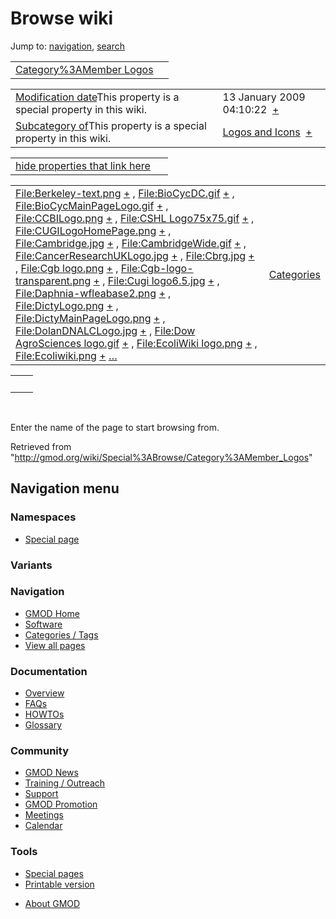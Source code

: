 <div id="mw-page-base" class="noprint">

</div>

<div id="mw-head-base" class="noprint">

</div>

<div id="content" class="mw-body" role="main">

<span id="top"></span>

<div id="mw-js-message" style="display:none;">

</div>



# <span dir="auto">Browse wiki</span>

<div id="bodyContent">

<div id="contentSub">

</div>

<div id="jump-to-nav" class="mw-jump">

Jump to: [navigation](#mw-navigation), [search](#p-search)

</div>

<div id="mw-content-text">

|  |  |
|----|----|
| [Category%3AMember Logos](/wiki/Category%3AMember_Logos "Category%3AMember Logos") |  |

|  |  |
|----|----|
| <span class="smw-highlighter" data-type="1" state="inline" data-title="Property"><span class="smwbuiltin">[Modification date](/wiki/Property:Modification_date "Property:Modification date")</span><span class="smwttcontent">This property is a special property in this wiki.</span></span> | <span class="smwb-value">13 January 2009 04:10:22  <span class="smwsearch">[+](/wiki/Special%3ASearchByProperty/Modification-20date/13-20January-202009-2004:10:22 "Special%3ASearchByProperty/Modification-20date/13-20January-202009-2004:10:22")</span></span> |
| <span class="smw-highlighter" data-type="1" state="inline" data-title="Property"><span class="smwbuiltin">[Subcategory of](/wiki/Property:Subcategory_of "Property:Subcategory of")</span><span class="smwttcontent">This property is a special property in this wiki.</span></span> | <span class="smwb-value">[Logos and Icons](/wiki/Category%3ALogos_and_Icons "Category%3ALogos and Icons")  <span class="smwsearch">[+](/wiki/Special%3ASearchByProperty/Subcategory-20of/Logos-20and-20Icons "Special%3ASearchByProperty/Subcategory-20of/Logos-20and-20Icons")</span></span> |

<span id="smw_browse_incoming"></span>

|  |  |
|----|----|
| [hide properties that link here](/mediawiki/index.php?title=Special:Browse&offset=0&dir=out&article=Category%3AMember+Logos)  |  |

|  |  |
|----|----|
| <span class="smwb-ivalue">[File:Berkeley-text.png](/wiki/File:Berkeley-text.png "File:Berkeley-text.png") <span class="smwbrowse">[+](/wiki/Special%3ABrowse/File:Berkeley-2Dtext.png "Special%3ABrowse/File:Berkeley-2Dtext.png")</span></span> , <span class="smwb-ivalue">[File:BioCycDC.gif](/wiki/File:BioCycDC.gif "File:BioCycDC.gif") <span class="smwbrowse">[+](/wiki/Special%3ABrowse/File:BioCycDC.gif "Special%3ABrowse/File:BioCycDC.gif")</span></span> , <span class="smwb-ivalue">[File:BioCycMainPageLogo.gif](/wiki/File:BioCycMainPageLogo.gif "File:BioCycMainPageLogo.gif") <span class="smwbrowse">[+](/wiki/Special%3ABrowse/File:BioCycMainPageLogo.gif "Special%3ABrowse/File:BioCycMainPageLogo.gif")</span></span> , <span class="smwb-ivalue">[File:CCBILogo.png](/wiki/File:CCBILogo.png "File:CCBILogo.png") <span class="smwbrowse">[+](/wiki/Special%3ABrowse/File:CCBILogo.png "Special%3ABrowse/File:CCBILogo.png")</span></span> , <span class="smwb-ivalue">[File:CSHL Logo75x75.gif](/wiki/File:CSHL_Logo75x75.gif "File:CSHL Logo75x75.gif") <span class="smwbrowse">[+](/wiki/Special%3ABrowse/File:CSHL-20Logo75x75.gif "Special%3ABrowse/File:CSHL-20Logo75x75.gif")</span></span> , <span class="smwb-ivalue">[File:CUGILogoHomePage.png](/wiki/File:CUGILogoHomePage.png "File:CUGILogoHomePage.png") <span class="smwbrowse">[+](/wiki/Special%3ABrowse/File:CUGILogoHomePage.png "Special%3ABrowse/File:CUGILogoHomePage.png")</span></span> , <span class="smwb-ivalue">[File:Cambridge.jpg](/wiki/File:Cambridge.jpg "File:Cambridge.jpg") <span class="smwbrowse">[+](/wiki/Special%3ABrowse/File:Cambridge.jpg "Special%3ABrowse/File:Cambridge.jpg")</span></span> , <span class="smwb-ivalue">[File:CambridgeWide.gif](/wiki/File:CambridgeWide.gif "File:CambridgeWide.gif") <span class="smwbrowse">[+](/wiki/Special%3ABrowse/File:CambridgeWide.gif "Special%3ABrowse/File:CambridgeWide.gif")</span></span> , <span class="smwb-ivalue">[File:CancerResearchUKLogo.jpg](/wiki/File:CancerResearchUKLogo.jpg "File:CancerResearchUKLogo.jpg") <span class="smwbrowse">[+](/wiki/Special%3ABrowse/File:CancerResearchUKLogo.jpg "Special%3ABrowse/File:CancerResearchUKLogo.jpg")</span></span> , <span class="smwb-ivalue">[File:Cbrg.jpg](/wiki/File:Cbrg.jpg "File:Cbrg.jpg") <span class="smwbrowse">[+](/wiki/Special%3ABrowse/File:Cbrg.jpg "Special%3ABrowse/File:Cbrg.jpg")</span></span> , <span class="smwb-ivalue">[File:Cgb logo.png](/wiki/File:Cgb_logo.png "File:Cgb logo.png") <span class="smwbrowse">[+](/wiki/Special%3ABrowse/File:Cgb-20logo.png "Special%3ABrowse/File:Cgb-20logo.png")</span></span> , <span class="smwb-ivalue">[File:Cgb-logo-transparent.png](/wiki/File:Cgb-logo-transparent.png "File:Cgb-logo-transparent.png") <span class="smwbrowse">[+](/wiki/Special%3ABrowse/File:Cgb-2Dlogo-2Dtransparent.png "Special%3ABrowse/File:Cgb-2Dlogo-2Dtransparent.png")</span></span> , <span class="smwb-ivalue">[File:Cugi logo6.5.jpg](/wiki/File:Cugi_logo6.5.jpg "File:Cugi logo6.5.jpg") <span class="smwbrowse">[+](/wiki/Special%3ABrowse/File:Cugi-20logo6.5.jpg "Special%3ABrowse/File:Cugi-20logo6.5.jpg")</span></span> , <span class="smwb-ivalue">[File:Daphnia-wfleabase2.png](/wiki/File:Daphnia-wfleabase2.png "File:Daphnia-wfleabase2.png") <span class="smwbrowse">[+](/wiki/Special%3ABrowse/File:Daphnia-2Dwfleabase2.png "Special%3ABrowse/File:Daphnia-2Dwfleabase2.png")</span></span> , <span class="smwb-ivalue">[File:DictyLogo.png](/wiki/File:DictyLogo.png "File:DictyLogo.png") <span class="smwbrowse">[+](/wiki/Special%3ABrowse/File:DictyLogo.png "Special%3ABrowse/File:DictyLogo.png")</span></span> , <span class="smwb-ivalue">[File:DictyMainPageLogo.png](/wiki/File:DictyMainPageLogo.png "File:DictyMainPageLogo.png") <span class="smwbrowse">[+](/wiki/Special%3ABrowse/File:DictyMainPageLogo.png "Special%3ABrowse/File:DictyMainPageLogo.png")</span></span> , <span class="smwb-ivalue">[File:DolanDNALCLogo.jpg](/wiki/File:DolanDNALCLogo.jpg "File:DolanDNALCLogo.jpg") <span class="smwbrowse">[+](/wiki/Special%3ABrowse/File:DolanDNALCLogo.jpg "Special%3ABrowse/File:DolanDNALCLogo.jpg")</span></span> , <span class="smwb-ivalue">[File:Dow AgroSciences logo.gif](/wiki/File:Dow_AgroSciences_logo.gif "File:Dow AgroSciences logo.gif") <span class="smwbrowse">[+](/wiki/Special%3ABrowse/File:Dow-20AgroSciences-20logo.gif "Special%3ABrowse/File:Dow-20AgroSciences-20logo.gif")</span></span> , <span class="smwb-ivalue">[File:EcoliWiki logo.png](/wiki/File:EcoliWiki_logo.png "File:EcoliWiki logo.png") <span class="smwbrowse">[+](/wiki/Special%3ABrowse/File:EcoliWiki-20logo.png "Special%3ABrowse/File:EcoliWiki-20logo.png")</span></span> , <span class="smwb-ivalue">[File:Ecoliwiki.png](/wiki/File:Ecoliwiki.png "File:Ecoliwiki.png") <span class="smwbrowse">[+](/wiki/Special%3ABrowse/File:Ecoliwiki.png "Special%3ABrowse/File:Ecoliwiki.png")</span></span> […](/mediawiki/index.php?title=Special%3ASearchByProperty&property=&value=Category%3AMember+Logos) | [Categories](/wiki/Special%3ACategories "Special%3ACategories") |

|     |     |
|-----|-----|
|     |     |

 

Enter the name of the page to start browsing from.  

</div>

<div class="printfooter">

Retrieved from
"<http://gmod.org/wiki/Special%3ABrowse/Category%3AMember_Logos>"

</div>

<div id="catlinks" class="catlinks catlinks-allhidden">

</div>

<div class="visualClear">

</div>

</div>

</div>

<div id="mw-navigation">

## Navigation menu

<div id="mw-head">



<div id="left-navigation">

<div id="p-namespaces" class="vectorTabs" role="navigation"
aria-labelledby="p-namespaces-label">

### Namespaces

- <span id="ca-nstab-special">[Special
  page](/wiki/Special%3ABrowse/Category%3AMember_Logos "This is a special page, you cannot edit the page itself")</span>

</div>

<div id="p-variants" class="vectorMenu emptyPortlet" role="navigation"
aria-labelledby="p-variants-label">

### 

### Variants[](#)

<div class="menu">

</div>

</div>

</div>





</div>



</div>

</div>

</div>

<div id="mw-panel">

<div id="p-logo" role="banner">

<a href="/wiki/Main_Page"
style="background-image: url(http://gmod.org/images/GMOD-cogs.png);"
title="Visit the main page"></a>

</div>

<div id="p-Navigation" class="portal" role="navigation"
aria-labelledby="p-Navigation-label">

### Navigation

<div class="body">

- <span id="n-GMOD-Home">[GMOD Home](/wiki/Main_Page)</span>
- <span id="n-Software">[Software](/wiki/GMOD_Components)</span>
- <span id="n-Categories-.2F-Tags">[Categories /
  Tags](/wiki/Categories)</span>
- <span id="n-View-all-pages">[View all
  pages](/wiki/Special:AllPages)</span>

</div>

</div>

<div id="p-Documentation" class="portal" role="navigation"
aria-labelledby="p-Documentation-label">

### Documentation

<div class="body">

- <span id="n-Overview">[Overview](/wiki/Overview)</span>
- <span id="n-FAQs">[FAQs](/wiki/Category%3AFAQ)</span>
- <span id="n-HOWTOs">[HOWTOs](/wiki/Category%3AHOWTO)</span>
- <span id="n-Glossary">[Glossary](/wiki/Glossary)</span>

</div>

</div>

<div id="p-Community" class="portal" role="navigation"
aria-labelledby="p-Community-label">

### Community

<div class="body">

- <span id="n-GMOD-News">[GMOD News](/wiki/GMOD_News)</span>
- <span id="n-Training-.2F-Outreach">[Training /
  Outreach](/wiki/Training_and_Outreach)</span>
- <span id="n-Support">[Support](/wiki/Support)</span>
- <span id="n-GMOD-Promotion">[GMOD
  Promotion](/wiki/GMOD_Promotion)</span>
- <span id="n-Meetings">[Meetings](/wiki/Meetings)</span>
- <span id="n-Calendar">[Calendar](/wiki/Calendar)</span>

</div>

</div>

<div id="p-tb" class="portal" role="navigation"
aria-labelledby="p-tb-label">

### Tools

<div class="body">

- <span id="t-specialpages"><a href="/wiki/Special%3ASpecialPages" accesskey="q"
  title="A list of all special pages [q]">Special pages</a></span>
- <span id="t-print"><a
  href="/mediawiki/index.php?title=Special%3ABrowse/Category%3AMember_Logos&amp;printable=yes"
  rel="alternate" accesskey="p"
  title="Printable version of this page [p]">Printable version</a></span>

</div>

</div>

</div>

</div>

<div id="footer" role="contentinfo">

- <span id="footer-places-about">[About
  GMOD](/wiki/GMOD%3AAbout "GMOD%3AAbout")</span>

<!-- -->






</div>

